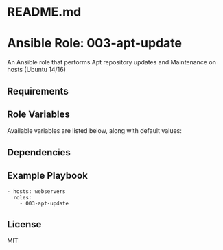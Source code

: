 # README.md
# Ansible Role: 003-apt-update

An Ansible role that performs Apt repository updates and Maintenance on hosts (Ubuntu 14/16)

## Requirements


## Role Variables

Available variables are listed below, along with default values:


## Dependencies


## Example Playbook

    - hosts: webservers
      roles:
        - 003-apt-update

## License

MIT
